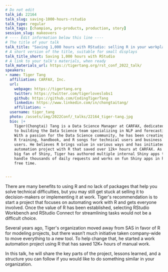 ```yaml
---
# Do not edit
talk_id: 22164
talk_slug: saving-1000-hours-rstudio
talk_type: regular
talk_tags: [champion, pro-products, production, story]
session_slug: makeovers
# ---- Edit information below this line ----
# The title of your talk
talk_title: "Saving 1,000 hours with RStudio: selling R in your workplace"
# A short version of the title, suitable for small displays
talk_title_short: Saving 1,000 hours with RStudio
# A link to your talk's materials, when ready
talk_materials_url: https://tigertang.org/rst_conf_2022_talk/
speakers:
- name: Tiger Tang
  affiliation: CARFAX, Inc.
  url:
    webpage: https://tigertang.org
    twitter: https://twitter.com/tigerloveslobs1
    github: https://github.com/CodingTigerTang
    linkedin: https://www.linkedin.com/in/chongtaitang/
    affiliation: ~
  username: tiger_tang
  photo: /assets/img/2022Conf/_talks/22164_tiger-tang.jpg
  bio: |+
    Tiger(Chongtai) Tang is a Data Science Manager at CARFAX, dedicated
    to building the Data Science team specializing in NLP and forecasting.
    With a passion for the Data Science community, he has been creating
    R training, handbook, and R songs for technical users and business
    users. He believes R brings value in various ways and has initiated an
    automation project with R that saved over 12k+ hours at CARFAX. As a
    big fan of Shiny, Tiger has authored multiple internal Shiny apps that
    handle thousands of daily requests and works on fun Shiny apps in his
    free time.


---
```


<!-- ABSTRACT ----
Please write abstract below. You may use simple markdown (links, code style, bold, italics)
-->

There are many benefits to using R and no lack of packages that help you solve technical difficulties, but you may still get stuck at selling it to decision-makers or implementing it at work. Tiger's recommendation is to start a project that focuses on automating work with R and gets everyone involved. Once the value of R has been established, selecting RStudio Workbench and RStudio Connect for streamlining tasks would not be a difficult choice. 

Several years ago, Tiger's organization moved away from SAS in favor of R for modeling projects, but there wasn’t much initiative taken company-wide to move everything to a new tool. To help change that, he started a work automation project using R that has saved 12K+ hours of manual work. 

In this talk, he will share the key parts of the project, lessons learned, and a structure you can follow if you would like to do something similar in your organization.
